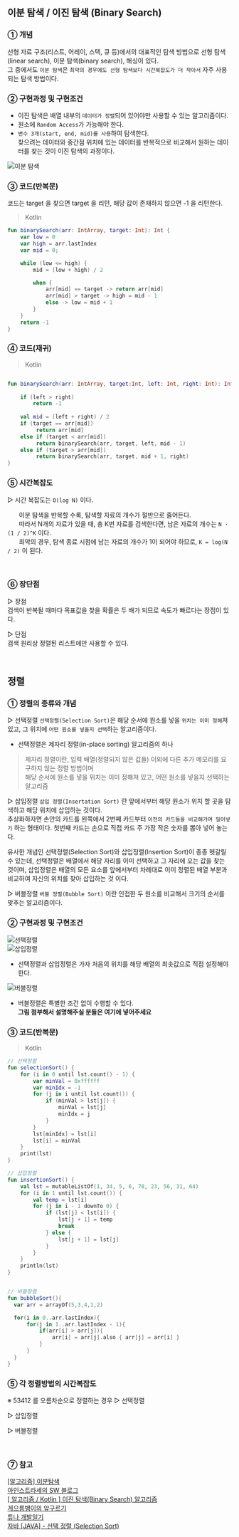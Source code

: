 ## 이분 탐색 / 이진 탐색 (Binary Search)

### ① 개념
선형 자료 구조(리스트, 어레이, 스택, 큐 등)에서의 대표적인 탐색 방법으로 선형 탐색(linear search), 이분 탐색(binary search), 해싱이 있다.  
그 중에서도 `이분 탐색`은 `최악의 경우에도 선형 탐색보다 시간복잡도가 더 작아서` 자주 사용되는 탐색 방법이다.  

### ② 구현과정 및 구현조건
- 이진 탐색은 배열 내부의 `데이터가 정렬`되어 있어야만 사용할 수 있는 알고리즘이다.
- 원소에 `Random Access`가 가능해야 한다.
- `변수 3개(start, end, mid)를 사용`하여 탐색한다.  
  찾으려는 데이터와 중간점 위치에 있는 데이터를 반복적으로 비교해서 원하는 데이터를 찾는 것이 이진 탐색의 과정이다.
  
![이분 탐색](https://blog.penjee.com/wp-content/uploads/2015/04/binary-and-linear-search-animations.gif)  
  
  
### ③ 코드(반복문)
코드는 target 을 찾으면 target 을 리턴, 해당 값이 존재하지 않으면 -1 을 리턴한다.  

> Kotlin
```kotlin
fun binarySearch(arr: IntArray, target: Int): Int {
    var low = 0
    var high = arr.lastIndex
    var mid = 0;

    while (low <= high) {
        mid = (low + high) / 2

        when {
            arr[mid] == target -> return arr[mid]
            arr[mid] > target -> high = mid - 1
            else -> low = mid + 1
        }
    }
    return -1
}
```

### ④ 코드(재귀)
> Kotlin
```kotlin

fun binarySearch(arr: IntArray, target:Int, left: Int, right: Int): Int {
    
    if (left > right)
        return -1
    
    val mid = (left + right) / 2
    if (target == arr[mid])
         return arr[mid]
    else if (target < arr[mid])
         return binarySearch(arr, target, left, mid - 1)
    else if (target > arr[mid])
         return binarySearch(arr, target, mid + 1, right)
}

```

### ⑤ 시간복잡도  
▷ 시간 복잡도는 `O(log N)` 이다.  
  
ﾠﾠ이분 탐색을 반복할 수록, 탐색할 자료의 개수가 절반으로 줄어든다.  
ﾠﾠ따라서 N개의 자료가 있을 때, 총 K번 자료를 검색한다면, 남은 자료의 개수는 `N ⋅ (1 / 2)^K` 이다.  
ﾠﾠ최악의 경우, 탐색 종료 시점에 남는 자료의 개수가 1이 되어야 하므로, `K = log(N / 2)` 이 된다.  

<br/>

### ⑥ 장단점  
▷ 장점  
  검색이 반복될 때마다 목표값을 찾을 확률은 두 배가 되므로 속도가 빠르다는 장점이 있다.  
  
▷ 단점  
  검색 원리상 정렬된 리스트에만 사용할 수 있다.
  
<br/>

## 정렬

### ① 정렬의 종류와 개념
▷ 선택정렬
`선택정렬(Selection Sort)`은 해당 순서에 원소를 넣을 `위치는 이미 정해`져 있고, 그 위치에 `어떤 원소를 넣을지 선택`하는 알고리즘이다. 
 - 선택정렬은 제자리 정렬(in-place sorting) 알고리즘의 하나
 
> 제자리 정렬이란, 입력 배열(정렬되지 않은 값들) 이외에 다른 추가 메모리를 요구하지 않는 정렬 방법이며  
  해당 순서에 원소를 넣을 위치는 이미 정해져 있고, 어떤 원소를 넣을지 선택하는 알고리즘
  
  
▷ 삽입정렬
`삽입 정렬(Insertation Sort)` 란 앞에서부터 해당 원소가 위치 할 곳을 탐색하고 해당 위치에 삽입하는 것이다.  
추상화하자면 손안의 카드를 왼쪽에서 2번째 카드부터 `이전의 카드들을 비교해가며 밀어넣기` 하는 형태이다.
첫번째 카드는 손으로 직접 카드 주 가장 작은 숫자를 뽑아 넣어 놓는다.

유사한 개념인 선택정렬(Selection Sort)와 삽입정렬(Insertion Sort)이 종종 헷갈릴 수 있는데, 
선택정렬은 배열에서 해당 자리를 이미 선택하고 그 자리에 오는 값을 찾는 것이며,
삽입정렬은 배열의 모든 요소를 앞에서부터 차례대로 이미 정렬된 배열 부분과 비교하여 자신의 위치를 찾아 삽입하는 것 이다.
  
▷ 버블정렬
`버블 정렬(Bubble Sort)` 이란 인접한 두 원소를 비교해서 크기의 순서를 맞추는 알고리즘이다.

### ② 구현과정 및 구현조건
![선택정렬](https://blog.kakaocdn.net/dn/qjbEC/btqNiW4IUsW/6XCnYWRkk437W3kQYBDlP1/img.gif)  
![삽입정렬](https://blog.kakaocdn.net/dn/bxvpd6/btqOuH69gZU/s5NmD45Lo0HaI80sK9QXt1/img.gif)  
- 선택정렬과 삽입정렬은 가자 처음의 위치를 해당 배열의 최솟값으로 직접 설정해야한다.  
  
![버블정렬](https://t1.daumcdn.net/cfile/tistory/2518323758FDB83613)  
- 버블정렬은 특별한 조건 없이 수행할 수 있다.  
**그림 첨부해서 설명해주실 분들은 여기에 넣어주세요**


### ③ 코드(반복문)

> Kotlin
```kotlin
// 선택정렬
fun selectionSort() {
    for (i in 0 until lst.count() - 1) {
        var minVal = 0xffffff
        var minIdx = -1
        for (j in i until lst.count()) {
            if (minVal > lst[j]) {
                minVal = lst[j]
                minIdx = j
            }
        }
        lst[minIdx] = lst[i]
        lst[i] = minVal
    }
    print(lst)
}

// 삽입정렬
fun insertionSort() {
    val lst = mutableListOf(1, 34, 5, 6, 78, 23, 56, 31, 64)
    for (i in 1 until lst.count()) {
        val temp = lst[i]
        for (j in i - 1 downTo 0) {
            if (lst[j] < lst[i]) {
                lst[j + 1] = temp
                break
            } else {
                lst[j + 1] = lst[j]
            }
        }
    }
    println(lst)
}


// 버블정렬
fun bubbleSort(){
  var arr = arrayOf(5,3,4,1,2)

  for(i in 0..arr.lastIndex){
      for(j in 1..arr.lastIndex - 1){
          if(arr[i] > arr[j]){
              arr[i] = arr[j].also { arr[j] = arr[i] }
          }
      }
  }
}

```


### ⑤ 각 정렬방법의 시간복잡도  
※ 53412 를 오름차순으로 정렬하는 경우
▷ 선택정렬

▷ 삽입정렬

▷ 버블정렬

<br/>

### ⑦ 참고
[\[알고리즘\] 이분탐색](https://sirzzang.github.io/programming/Programming-Binary-Search/)  
[아인스트라세의 SW 블로그](https://eine.tistory.com/entry/이진-탐색-이분-탐색binary-search-구현시-고려할-것들 )  
[\[ 알고리즘 / Kotlin \] 이진 탐색(Binary Search) 알고리즘](https://gyubgyub.tistory.com/56)  
[게으름뱅이의 앞구르기](https://walk-through-me.tistory.com/35)  
[튜나 개발일기](https://devuna.tistory.com/28)  
[자바 \[JAVA\] - 선택 정렬 (Selection Sort)](https://st-lab.tistory.com/168)  
